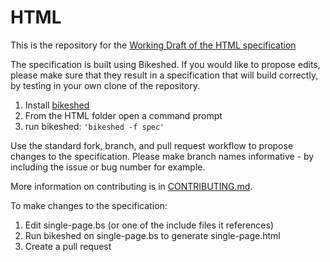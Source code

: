 # HTML

This is the repository for the [Working Draft of the HTML specification](https://w3c.github.io/html/)

The specification is built using Bikeshed. If you would like to propose edits, please make sure that they result in a specification that will build correctly, by testing in your own clone of the repository.

1. Install [bikeshed](https://github.com/tabatkins/bikeshed)
2. From the HTML folder open a command prompt
3. run bikeshed: `'bikeshed -f spec'`

Use the standard fork, branch, and pull request workflow to propose changes to the specification. Please make branch names informative - by including the issue or bug number for example.

More information on contributing is in [CONTRIBUTING.md](CONTRIBUTING.md).

To make changes to the specification:

1. Edit single-page.bs (or one of the include files it references)
2. Run bikeshed on single-page.bs to generate single-page.html
3. Create a pull request
